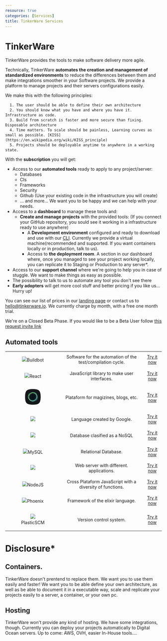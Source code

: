 ```yaml
---
resource: true
categories: [Services]
title: TinkerWare Services
---
```

# TinkerWare

TinkerWare provides the tools to make software delivery more agile.

Technically, TinkerWare **automates the creation and management of standardized environments**
to reduce the differences between them and make integrations smoother in
your Software projects. We provide a platform to manage projects and their
servers configurations easily.

We make this with the following principles:

```
  1. The user should be able to define their own architecture
  2. You should know what you have and where you have it. Infrastructure as code.
  3. Build from scratch is faster and more secure than fixing. Disposable architecture
  4. Time matters. To scale should be painless, Learning curves as small as possible. [KISS](https://en.wikipedia.org/wiki/KISS_principle)
  5. Projects should be deployable anytime to anywhere in a working state.
```

With the **subscription** you will get:

  - Access to our **automated tools** ready to apply to any project/server:
    - Databases
    - CIs
    - Frameworks
    - Security
    - Github (Use your existing code in the infrastructure you will create)
    - ... and more...
      We want you to be happy and we can help with your needs.
  - Access to a **dashboard** to manage these tools and:
    - **Create and manage projects** with the provided tools: (If you connect your GitHub repository, you sould see it working in a infrastructure ready to use anywhere)
      - A **Development environment** configured and ready to download and use with our [CLI](https://asciinema.org/a/b02jff2p4eoxy4oqnj2wo6qnt). Currently we provide a virtual machine(recommended and supported. If you want containers locally or in production, talk to us).
      - Access to **the deployment room**. A section in our dashboard where, once you managed to see your project working locally, you can replicate it to Staging or Production to any server*.
  - Access to our **support channel** where we're going to help you in case of stuggle. We want to make things as easy as possible.
  - The possibility to talk to us to automate any tool you don't see there
  - **Early adopters** will get more cool stuff and better pricing if you like us... Hurry up!

You can see our list of prices in our [landing page](tinkerware.io) or contact us to hello@tinkerware.io. We currently charge by month, with a free one month trial.

We're on a Closed Beta Phase. If you would like to be a Beta User follow [this request invite link](https://docs.google.com/forms/d/e/1FAIpQLSchhpeugqAFifxxsq65LvLKYSG3oBmUT7V0v_eNM6c3toKcFA/viewform)

## Automated tools

|                                                                                                                                                             |                                                                |                                                      |
|:-----------------------------------------------------------------------------------------------------------------------------------------------------------:|:--------------------------------------------------------------:|:----------------------------------------------------:|
|<figure><img src="https://buildbot.net/img/nut.png" width="75">Buildbot</figure>                                                                             |   Software for the automation of the test/compilation cycle.   | [Try it now](https://goo.gl/forms/kulkyoOH9ky2rJbJ3) |
|<figure><img src="http://coenraets.org/present/react/img/react.png" width="50">React</figure>                                                                |     JavaScript library to make user interfaces.                | [Try it now](https://goo.gl/forms/kulkyoOH9ky2rJbJ3) |
|<figure><img src="https://raw.githubusercontent.com/docker-library/docs/c5b6d94dc8f0557925ab37ca43141c0efc5cc363/ghost/logo.png" width="50"></figure>        |          Plataform for magizines, blogs, etc.                  | [Try it now](https://goo.gl/forms/kulkyoOH9ky2rJbJ3) |
|<figure><img src="https://appmeup.co/assets/go-lg-437922578e98d945608b86883efaf9f8.png" width="75"></figure>                                                 |           Language created by Google.                          | [Try it now](https://goo.gl/forms/kulkyoOH9ky2rJbJ3) |
|<figure><img src="https://upload.wikimedia.org/wikipedia/en/thumb/4/45/MongoDB-Logo.svg/1280px-MongoDB-Logo.svg.png" width="100"></figure>                   |              Database clasified as a NoSQL                     | [Try it now](https://goo.gl/forms/kulkyoOH9ky2rJbJ3) |
|<figure><img src="https://upload.wikimedia.org/wikipedia/en/thumb/6/62/MySQL.svg/640px-MySQL.svg.png" width="75">MySQL</figure>                              |              Relational Database.                              | [Try it now](https://goo.gl/forms/kulkyoOH9ky2rJbJ3) |
|<figure><img src="https://upload.wikimedia.org/wikipedia/commons/thumb/c/c5/Nginx_logo.svg/2000px-Nginx_logo.svg.png" width="50"></figure>                   |                 Web server with different. applications.       | [Try it now](https://goo.gl/forms/kulkyoOH9ky2rJbJ3) |
|<figure><img src="https://dab1nmslvvntp.cloudfront.net/wp-content/uploads/2015/07/1436439824nodejs-logo.png" width="100">NodeJS</figure>                     | Cross Plataform JavaScript with a diversity of functions.      | [Try it now](https://goo.gl/forms/kulkyoOH9ky2rJbJ3) |
|<figure><img src="http://claudiordgz.github.io/Phoenix2D/assets/images/phoenix_logo_cropped_640.png" width="50">Phoenix</figure>                             |          Framework of the elixir language.                     | [Try it now](https://goo.gl/forms/kulkyoOH9ky2rJbJ3) |
|<figure><img src="http://radaxservices.com/images/plasticScm%20logo.png" width="100">PlasticSCM</figure>                                                     | Version control system.                                        | [Try it now](https://goo.gl/forms/kulkyoOH9ky2rJbJ3) |

# Disclosure*

## Containers.

TinkerWare doesn't prentend to replace them. We want you to use them easily and faster!
We want you to be able define your own architecture, as well as
be able to document it in a executable way, scale and replicate your projects easily to a server,
a container, or your own pc.

## Hosting

TinkerWare won't provide any kind of hosting.
We have some integrations, though. Currently you can deploy your projects automatically to
Digital Ocean servers. Up to come: AWS, OVH, easier In-House tools....
